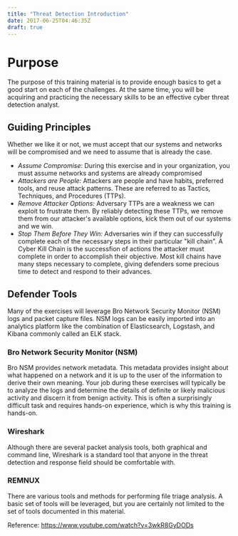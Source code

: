 ```yaml
---
title: "Threat Detection Introduction"
date: 2017-06-25T04:46:35Z
draft: true
---
```


# Purpose

The purpose of this training material is to provide enough basics to get a good start on each of the challenges.  At the same time, you will be acquiring and practicing the necessary skills to be an effective cyber threat detection analyst.

## Guiding Principles

Whether we like it or not, we must accept that our systems and networks will be compromised and we need to assume that is already the case.

 - *Assume Compromise:* During this exercise and in your organization, you must assume networks and systems are already compromised
 - *Attackers are People:* Attackers are people and have habits, preferred tools, and reuse attack patterns.  These are referred to as Tactics, Techniques, and Procedures (TTPs).
 - *Remove Attacker Options:* Adversary TTPs are a weakness we can exploit to frustrate them.  By reliably detecting these TTPs, we remove them from our attacker's available options, kick them out of our systems and we win.
 - *Stop Them Before They Win:* Adversaries win if they can successfully complete each of the necessary steps in their particular "kill chain".  A Cyber Kill Chain is the successfion of actions the attacker must complete in order to accomplish their objective.  Most kill chains have many steps necessary to complete, giving defenders some precious time to detect and respond to their advances.

## Defender Tools

Many of the exercises will leverage Bro Network Security Monitor (NSM) logs and packet capture files.  NSM logs can be easily imported into an analytics platform like the combination of Elasticsearch, Logstash, and Kibana commonly called an ELK stack.

### Bro Network Security Monitor (NSM)

Bro NSM provides network metadata.  This metadata provides insight about what happened on a network and it is up to the user of the information to derive their own meaning.  Your job during these exercises will typically be to analyze the logs and determine the details of definite or likely malicious activity and discern it from benign activity.  This is often a surprisingly difficult task and requires hands-on experience, which is why this training is hands-on.

### Wireshark

Although there are several packet analysis tools, both graphical and command line, Wireshark is a standard tool that anyone in the threat detection and response field should be comfortable with.

### REMNUX

There are various tools and methods for performing file triage analysis.  A basic set of tools will be leveraged, but you are certainly not limited to the set of tools documented in this material.





Reference:
https://www.youtube.com/watch?v=3wkR8GyDODs

